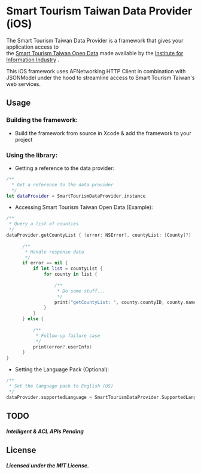 # Smart Tourism Taiwan Data Provider (iOS)
The Smart Tourism Taiwan Data Provider is a framework that gives your application access to  
the [Smart Tourism Taiwan Open Data](http://www.hackathon.vztaiwan.com/swagger.html) made available by the [Institute for Information Industry](http://www.iii.org.tw/Default.aspx) .

This iOS framework uses AFNetworking HTTP Client in combination with JSONModel 
under the hood to streamline access to Smart Tourism Taiwan's web services.

## Usage
### Building the framework:
* Build the framework from source in Xcode & add the framework to your project

### Using the library:
* Getting a reference to the data provider:
```Swift
/**
  * Get a reference to the data provider 
  */
let dataProvider = SmartTourismDataProvider.instance
```
* Accessing Smart Tourism Taiwan Open Data (Example):
```Swift
/**
 * Query a list of counties
 */
dataProvider.getCountyList { (error: NSError?, countyList: [County]?) -> () in
      
      /**
       * Handle response data
       */
      if error == nil {
          if let list = countyList {
              for county in list {
              
                  /**
                   * Do some stuff...
                   */
                  print("getCountyList: ", county.countyID, county.name, county.region)
              }
          }
      } else {
      
          /**
           * Follow-up failure case
           */
          print(error?.userInfo)
      }
}
```

* Setting the Language Pack (Optional):
```Swift
/**
 * Set the language pack to English (US)
 */
dataProvider.supportedLanguage = SmartTourismDataProvider.SupportedLanguage.en_us
```


## TODO
##### Intelligent & ACL APIs Pending

## License
##### Licensed under the MIT License.
